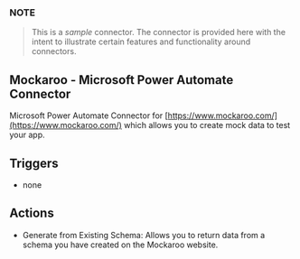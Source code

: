 ### NOTE
> This is a *sample* connector.  The connector is provided here with the intent to illustrate certain features and functionality around connectors.

## Mockaroo - Microsoft Power Automate Connector
Microsoft Power Automate Connector for [https://www.mockaroo.com/](https://www.mockaroo.com/) which allows you to create mock data to test your app.

## Triggers

* none

## Actions

* Generate from Existing Schema: Allows you to return data from a schema you have created on the Mockaroo website.